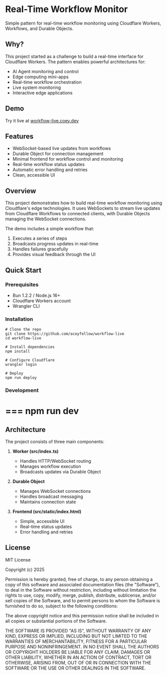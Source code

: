 # Real-Time Workflow Monitor

Simple pattern for real-time workflow monitoring using Cloudflare Workers, Workflows, and Durable Objects.

## Why?
This project started as a challenge to build a real-time interface for Cloudflare Workers. The pattern enables powerful architectures for:
- AI Agent monitoring and control
- Edge computing mini-apps
- Real-time workflow orchestration
- Live system monitoring
- Interactive edge applications

## Demo
Try it live at [workflow-live.coey.dev](https://workflow-live.coey.dev/)

## Features
- WebSocket-based live updates from workflows
- Durable Object for connection management
- Minimal frontend for workflow control and monitoring
- Real-time workflow status updates
- Automatic error handling and retries
- Clean, accessible UI

## Overview
This project demonstrates how to build real-time workflow monitoring using Cloudflare's edge technologies. It uses WebSockets to stream live updates from Cloudflare Workflows to connected clients, with Durable Objects managing the WebSocket connections.

The demo includes a simple workflow that:
1. Executes a series of steps
2. Broadcasts progress updates in real-time
3. Handles failures gracefully
4. Provides visual feedback through the UI

## Quick Start

### Prerequisites
- Bun 1.2.2 / Node.js 16+
- Cloudflare Workers account
- Wrangler CLI

### Installation

```
# Clone the repo
git clone https://github.com/acoyfellow/workflow-live
cd workflow-live

# Install dependencies 
npm install

# Configure Cloudflare
wrangler login

# Deploy
npm run deploy
```

### Development

===
npm run dev
===

## Architecture

The project consists of three main components:

1. **Worker (src/index.ts)**
   - Handles HTTP/WebSocket routing
   - Manages workflow execution
   - Broadcasts updates via Durable Object

2. **Durable Object**
   - Manages WebSocket connections
   - Handles broadcast messaging
   - Maintains connection state

3. **Frontend (src/static/index.html)**
   - Simple, accessible UI
   - Real-time status updates
   - Error handling and retries

## License

MIT License

Copyright (c) 2025

Permission is hereby granted, free of charge, to any person obtaining a copy
of this software and associated documentation files (the "Software"), to deal
in the Software without restriction, including without limitation the rights
to use, copy, modify, merge, publish, distribute, sublicense, and/or sell
copies of the Software, and to permit persons to whom the Software is
furnished to do so, subject to the following conditions:

The above copyright notice and this permission notice shall be included in all
copies or substantial portions of the Software.

THE SOFTWARE IS PROVIDED "AS IS", WITHOUT WARRANTY OF ANY KIND, EXPRESS OR
IMPLIED, INCLUDING BUT NOT LIMITED TO THE WARRANTIES OF MERCHANTABILITY,
FITNESS FOR A PARTICULAR PURPOSE AND NONINFRINGEMENT. IN NO EVENT SHALL THE
AUTHORS OR COPYRIGHT HOLDERS BE LIABLE FOR ANY CLAIM, DAMAGES OR OTHER
LIABILITY, WHETHER IN AN ACTION OF CONTRACT, TORT OR OTHERWISE, ARISING FROM,
OUT OF OR IN CONNECTION WITH THE SOFTWARE OR THE USE OR OTHER DEALINGS IN THE
SOFTWARE.